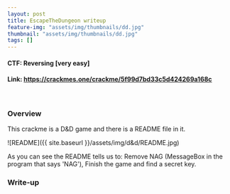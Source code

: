 ```yaml
---
layout: post
title: EscapeTheDungeon writeup
feature-img: "assets/img/thumbnails/dd.jpg"
thumbnail: "assets/img/thumbnails/dd.jpg"
tags: []
---
```


<h4>CTF: Reversing [very easy]</h4>
<h4>Link: <a href="https://crackmes.one/crackme/5f99d7bd33c5d424269a168c">https://crackmes.one/crackme/5f99d7bd33c5d424269a168c</a></h4> <br>

### Overview

This crackme is a D&D game and there is a README file in it.

![README]({{ site.baseurl }}/assets/img/d&d/README.jpg)

As you can see the README tells us to: Remove NAG (MessageBox in the program that says 'NAG'), Finish the game and find a secret key.

### Write-up
